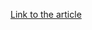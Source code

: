 [Link to the article](https://www.bleepingcomputer.com/news/microsoft/microsoft-blocks-windows-11-24h2-on-some-pcs-with-usb-scanners/)
